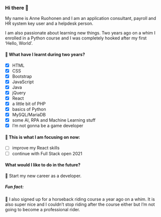 ### Hi there 👋

My name is Anne Ruohonen and I am an application consultant, payroll and HR system key user and a helpdesk person. 

I am also passionate about learning new things. Two years ago on a whim I enrolled in a Python course and I was completely hooked after my first ‘Hello, World’.

#### :seedling: What have I learnt during two years?
- [x] HTML
- [x] CSS
- [x] Bootstrap
- [x] JavaScript
- [x] Java
- [x] jQuery
- [x] React
- [x] a little bit of PHP
- [x] basics of Python
- [x] MySQL/MariaDB
- [x] some AI, RPA and Machine Learning stuff
- [x] I’m not gonna be a game developer

#### :star2: This is what I am focusing on now:
- [ ] improve my React skills 
- [ ] continue with Full Stack open 2021

#### What would I like to do in the future?
🚀 Start my new career as a developer.

##### Fun fact:
🐴 I also signed up for a horseback riding course a year ago on a whim. It is also super nice and I couldn’t stop riding after the course either but I’m not going to become a professional rider.
